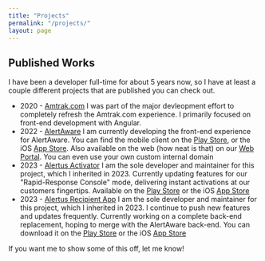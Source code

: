 ```yaml
---
title: "Projects"
permalink: "/projects/"
layout: page
---
```


## Published Works

I have been a developer full-time for about 5 years now, so I have at least a couple different projects that are published you can check out.

- 2020 - [Amtrak.com](https://www.amtrak.com/home.html) I was part of the major devleopment effort to completely refresh the Amtrak.com experience. I primarily focused on front-end development with Angular.
- 2022 - [AlertAware](https://alertaware.com/) I am currently developing the front-end experience for AlertAware. You can find the mobile client on the [Play Store](https://play.google.com/store/apps/details?id=com.alertaware.mobile&hl=en_US&gl=US), or the iOS [App Store](https://apps.apple.com/us/app/alertaware-mobile/id1635823148). Also available on the web (how neat is that) on our [Web Portal](https://portal.alertaware.com/). You can even use your own custom internal domain
- 2023 - [Alertus Activator](https://www.alertus.com/activator-app) I am the sole developer and maintainer for this project, which I inherited in 2023. Currently updating features for our "Rapid-Response Console" mode, delivering instant activations at our customers fingertips. Available on the [Play Store](https://play.google.com/store/apps/details?id=com.alertus.dispatcher&hl=en_US&gl=US) or the iOS [App Store](https://apps.apple.com/us/app/alertus-activator/id687223521)
- 2023 - [Alertus Recipient App](https://www.alertus.com/app) I am the sole developer and maintainer for this project, which I inherited in 2023. I continue to push new features and updates frequently. Currently working on a complete back-end replacement, hoping to merge with the AlertAware back-end. You can download it on the [Play Store](https://play.google.com/store/apps/details?id=com.alertus.mobile_receiver&hl=en_US&gl=US) or the iOS [App Store](https://apps.apple.com/us/app/alertus/id896799884)

If you want me to show some of this off, let me know!